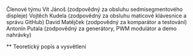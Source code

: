 Členové týmu
	Vít Jánoš (zodpovědný za obsluhu sedmisegmentového displeje)
	Vojtěch Kudela (zodpovědný za obsluhu maticové klávesnice a správu GitHub)
	David Matějček (zodpovědný za komparátor a testování)
	Antonín Putala (zodpovědný za generátory, PWM modulátor a demo nahrávky)

** Teoretický popis a vysvětlení
